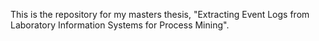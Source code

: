 This is the repository for my masters thesis, "Extracting Event Logs from Laboratory Information Systems for Process Mining".

